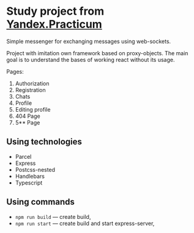 # Study project from [Yandex.Practicum](https://practicum.com/)

Simple messenger for exchanging messages using web-sockets.

Project with imitation own framework based on proxy-objects.
The main goal is to understand the bases of working react without its usage.

Pages:
1. Authorization
2. Registration
3. Chats
4. Profile
5. Editing profile
6. 404 Page
7. 5** Page

## Using technologies

- Parcel
- Express
- Postcss-nested
- Handlebars
- Typescript

## Using commands

- `npm run build` — create build,
- `npm run start` — create build and start express-server,